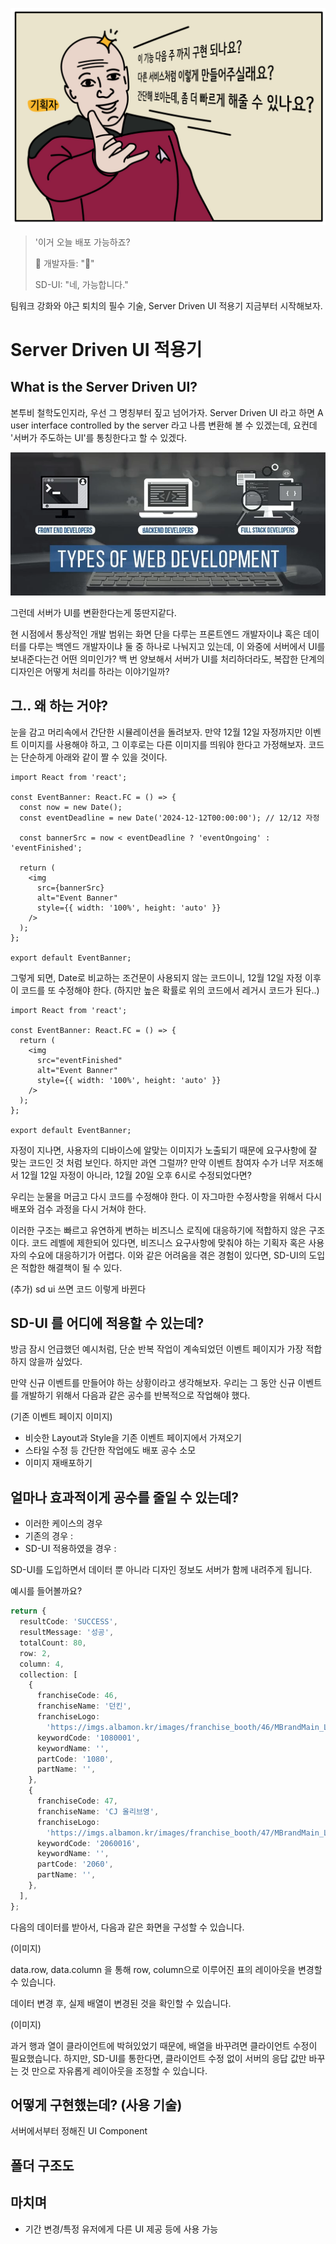 ![img.png](blog_img/img.png)

> '이거 오늘 배포 가능하죠?
>
> 💢 개발자들: "🤬"
>
> SD-UI: "네, 가능합니다."

팀워크 강화와 야근 퇴치의 필수 기술, Server Driven UI 적용기 지금부터 시작해보자.

# Server Driven UI 적용기

## What is the Server Driven UI?

본투비 철학도인지라, 우선 그 명칭부터 짚고 넘어가자. Server Driven UI 라고 하면 A user interface controlled by the server 라고 나름 변환해 볼 수 있겠는데, 
요컨데 '서버가 주도하는 UI'를 통칭한다고 할 수 있겠다.

![img_1.png](img_1.png)

그런데 서버가 UI를 변환한다는게 뚱딴지같다. 

현 시점에서 통상적인 개발 범위는 화면 단을 다루는 프론트엔드 개발자이냐 혹은 데이터를 다루는 백엔드 개발자이냐 둘 중 하나로 나눠지고 있는데, 이 와중에 서버에서 UI를 보내준다는건 어떤 의미인가? 백 번 양보해서 서버가 UI를 처리하더라도, 복잡한 단계의 디자인은 어떻게 처리를 하라는 이야기일까? 

[//]: # (![img_2.png]&#40;img_2.png&#41;)

## 그.. 왜 하는 거야?

눈을 감고 머리속에서 간단한 시뮬레이션을 돌려보자. 
만약 12월 12일 자정까지만 이벤트 이미지를 사용해야 하고, 그 이후로는 다른 이미지를 띄워야 한다고 가정해보자. 코드는 단순하게 아래와 같이 짤 수 있을 것이다.

```
import React from 'react';

const EventBanner: React.FC = () => {
  const now = new Date();
  const eventDeadline = new Date('2024-12-12T00:00:00'); // 12/12 자정

  const bannerSrc = now < eventDeadline ? 'eventOngoing' : 'eventFinished';

  return (
    <img
      src={bannerSrc}
      alt="Event Banner"
      style={{ width: '100%', height: 'auto' }}
    />
  );
};

export default EventBanner;
```

그렇게 되면, Date로 비교하는 조건문이 사용되지 않는 코드이니, 12월 12일 자정 이후 이 코드를 또 수정해야 한다. (하지만 높은 확률로 위의 코드에서 레거시 코드가 된다..)

```
import React from 'react';

const EventBanner: React.FC = () => {
  return (
    <img
      src="eventFinished"
      alt="Event Banner"
      style={{ width: '100%', height: 'auto' }}
    />
  );
};

export default EventBanner;

```


자정이 지나면, 사용자의 디바이스에 알맞는 이미지가 노출되기 때문에 요구사항에 잘 맞는 코드인 것 처럼 보인다. 하지만 과연 그럴까? 만약 이벤트 참여자 수가 너무 저조해서 12월 12일 자정이 아니라, 12월 20일 오후 6시로 수정되었다면?

우리는 눈물을 머금고 다시 코드를 수정해야 한다. 이 자그마한 수정사항을 위해서 다시 배포와 검수 과정을 다시 거쳐야 한다. 

이러한 구조는 빠르고 유연하게 변하는 비즈니스 로직에 대응하기에 적합하지 않은 구조이다. 코드 레벨에 제한되어 있다면, 비즈니스 요구사항에 맞춰야 하는 기획자 혹은 사용자의 수요에 대응하기가 어렵다. 이와 같은 어려움을 겪은 경험이 있다면, SD-UI의 도입은 적합한 해결책이 될 수 있다.

(추가) sd ui 쓰면 코드 이렇게 바뀐다

## SD-UI 를 어디에 적용할 수 있는데?

방금 잠시 언급했던 예시처럼, 단순 반복 작업이 계속되었던 이벤트 페이지가 가장 적합하지 않을까 싶었다. 

만약 신규 이벤트를 만들어야 하는 상황이라고 생각해보자. 우리는 그 동안 신규 이벤트를 개발하기 위해서 다음과 같은 공수를 반복적으로 작업해야 했다. 

(기존 이벤트 페이지 이미지)

- 비슷한 Layout과 Style을 기존 이벤트 페이지에서 가져오기
- 스타일 수정 등 간단한 작업에도 배포 공수 소모
- 이미지 재배포하기



## 얼마나 효과적이게 공수를 줄일 수 있는데?

- 이러한 케이스의 경우
- 기존의 경우 :
- SD-UI 적용하였을 경우 : 

[//]: # (간단한 업무는 자동화를 시킴으로, 무의미한 반복노동을 줄일 수 있습니다.)

[//]: # ()
[//]: # (또한 기획자의 요구를 즉각적으로 받아들여, 빠른 배포 프로세스를 가질 수 있습니다.)

SD-UI를 도입하면서 데이터 뿐 아니라 디자인 정보도 서버가 함께 내려주게 됩니다.

예시를 들어볼까요?

```typescript
return {
  resultCode: 'SUCCESS',
  resultMessage: '성공',
  totalCount: 80,
  row: 2,
  column: 4,
  collection: [
    {
      franchiseCode: 46,
      franchiseName: '던킨',
      franchiseLogo:
        'https://imgs.albamon.kr/images/franchise_booth/46/MBrandMain_Logo.gif',
      keywordCode: '1080001',
      keywordName: '',
      partCode: '1080',
      partName: '',
    },
    {
      franchiseCode: 47,
      franchiseName: 'CJ 올리브영',
      franchiseLogo:
        'https://imgs.albamon.kr/images/franchise_booth/47/MBrandMain_Logo_1.gif',
      keywordCode: '2060016',
      keywordName: '',
      partCode: '2060',
      partName: '',
    },
  ],
};
```

다음의 데이터를 받아서, 다음과 같은 화면을 구성할 수 있습니다.

(이미지)

data.row, data.column 을 통해 row, column으로 이루어진 표의 레이아웃을 변경할 수 있습니다.

데이터 변경 후, 실제 배열이 변경된 것을 확인할 수 있습니다.

(이미지)

과거 행과 열이 클라이언트에 박혀있었기 때문에, 배열을 바꾸려면 클라이언트 수정이 필요했습니다.
하지만, SD-UI를 통한다면, 클라이언트 수정 없이 서버의 응답 값만 바꾸는 것 만으로 자유롭게 레이아웃을 조정할 수 있습니다.


## 어떻게 구현했는데? (사용 기술)

서버에서부터 정해진 UI Component



## 폴더 구조도



## 마치며
- 기간 변경/특정 유저에게 다른 UI 제공 등에 사용 가능
